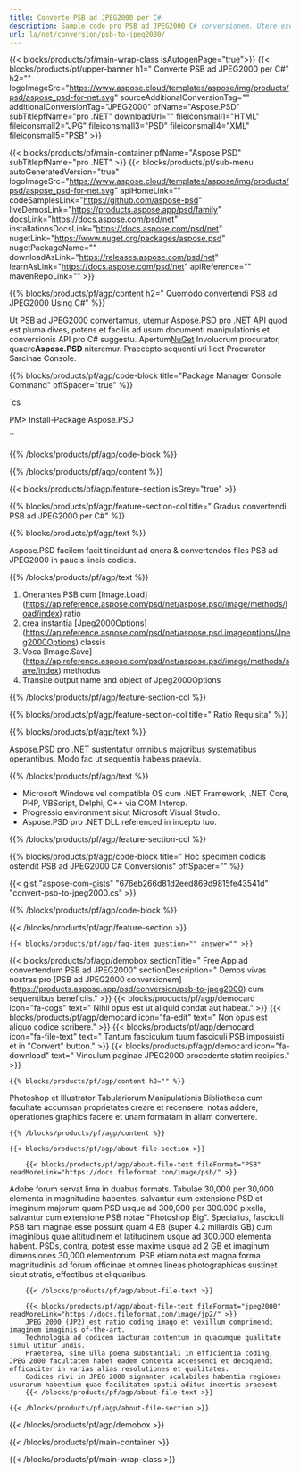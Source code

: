 ```yaml
---
title: Converte PSB ad JPEG2000 per C#
description: Sample code pro PSB ad JPEG2000 C# conversionem. Utere exemplo API codice pro fasciculis PSB fasciculis ad JPEG2000 conversionem intra VB.NET, Asp.NET vel aliqua applicatione NET fundatur.
url: la/net/conversion/psb-to-jpeg2000/
---
```


{{< blocks/products/pf/main-wrap-class isAutogenPage="true">}}
{{< blocks/products/pf/upper-banner h1=" Converte PSB ad JPEG2000 per C#" h2="" logoImageSrc="https://www.aspose.cloud/templates/aspose/img/products/psd/aspose_psd-for-net.svg" sourceAdditionalConversionTag="" additionalConversionTag="JPEG2000" pfName="Aspose.PSD" subTitlepfName="pro .NET" downloadUrl="" fileiconsmall1="HTML" fileiconsmall2="JPG" fileiconsmall3="PSD" fileiconsmall4="XML" fileiconsmall5="PSB" >}}

{{< blocks/products/pf/main-container pfName="Aspose.PSD" subTitlepfName="pro .NET" >}}
{{< blocks/products/pf/sub-menu autoGeneratedVersion="true" logoImageSrc="https://www.aspose.cloud/templates/aspose/img/products/psd/aspose_psd-for-net.svg" apiHomeLink="" codeSamplesLink="https://github.com/aspose-psd" liveDemosLink="https://products.aspose.app/psd/family" docsLink="https://docs.aspose.com/psd/net" installationsDocsLink="https://docs.aspose.com/psd/net" nugetLink="https://www.nuget.org/packages/aspose.psd" nugetPackageName="" downloadAsLink="https://releases.aspose.com/psd/net" learnAsLink="https://docs.aspose.com/psd/net" apiReference="" mavenRepoLink="" >}}

{{% blocks/products/pf/agp/content h2=" Quomodo convertendi PSB ad JPEG2000 Using C#" %}}

Ut PSB ad JPEG2000 convertamus, utemur<a href="/psd/{{< lang-code >}}net"> Aspose.PSD pro .NET</a> API quod est pluma dives, potens et facilis ad usum documenti manipulationis et conversionis API pro C# suggestu. Apertum<a href="https://www.nuget.org/packages/aspose.psd">NuGet</a> Involucrum procurator, quaere<b>Aspose.PSD</b> niteremur. Praecepto sequenti uti licet Procurator Sarcinae Console.

{{% blocks/products/pf/agp/code-block title="Package Manager Console Command" offSpacer="true" %}}

`cs

PM> Install-Package Aspose.PSD

``

{{% /blocks/products/pf/agp/code-block %}}

{{% /blocks/products/pf/agp/content %}}

{{< blocks/products/pf/agp/feature-section isGrey="true" >}}

{{% blocks/products/pf/agp/feature-section-col title=" Gradus convertendi PSB ad JPEG2000 per C#" %}}

{{% blocks/products/pf/agp/text %}}

 Aspose.PSD facilem facit tincidunt ad onera & convertendos files PSB ad JPEG2000 in paucis lineis codicis.

{{% /blocks/products/pf/agp/text %}}

1. Onerantes PSB cum [Image.Load] (https://apireference.aspose.com/psd/net/aspose.psd/image/methods/load/index) ratio
1. crea instantia [Jpeg2000Options] (https://apireference.aspose.com/psd/net/aspose.psd.imageoptions/Jpeg2000Options) classis
1. Voca [Image.Save] (https://apireference.aspose.com/psd/net/aspose.psd/image/methods/save/index) methodus
1. Transite output name and object of Jpeg2000Options

{{% /blocks/products/pf/agp/feature-section-col %}}

{{% blocks/products/pf/agp/feature-section-col title=" Ratio Requisita" %}}

{{% blocks/products/pf/agp/text %}}

 Aspose.PSD pro .NET sustentatur omnibus majoribus systematibus operantibus. Modo fac ut sequentia habeas praevia.

{{% /blocks/products/pf/agp/text %}}

- Microsoft Windows vel compatible OS cum .NET Framework, .NET Core, PHP, VBScript, Delphi, C++ via COM Interop.
- Progressio environment sicut Microsoft Visual Studio.
- Aspose.PSD pro .NET DLL referenced in incepto tuo.

{{% /blocks/products/pf/agp/feature-section-col %}}

{{% blocks/products/pf/agp/code-block title=" Hoc specimen codicis ostendit PSB ad JPEG2000 C# Conversionis" offSpacer="" %}}

{{< gist "aspose-com-gists" "676eb266d81d2eed869d9815fe43541d" "convert-psb-to-jpeg2000.cs" >}}

{{% /blocks/products/pf/agp/code-block %}}

{{< /blocks/products/pf/agp/feature-section >}}

    {{< blocks/products/pf/agp/faq-item question="" answer="" >}}
 

<!-- aboutfile Starts -->

{{< blocks/products/pf/agp/demobox sectionTitle=" Free App ad convertendum PSB ad JPEG2000" sectionDescription=" Demos vivas nostras pro [PSB ad JPEG2000 conversionem] (https://products.aspose.app/psd/conversion/psb-to-jpeg2000) cum sequentibus beneficiis." >}}
        {{< blocks/products/pf/agp/democard icon="fa-cogs" text=" Nihil opus est ut aliquid condat aut habeat." >}}
        {{< blocks/products/pf/agp/democard icon="fa-edit" text=" Non opus est aliquo codice scribere." >}}
        {{< blocks/products/pf/agp/democard icon="fa-file-text" text=" Tantum fasciculum tuum fasciculi PSB imposuisti et in \"Convert\" button." >}}
        {{< blocks/products/pf/agp/democard icon="fa-download" text=" Vinculum paginae JPEG2000 procedente statim recipies." >}}

    {{% blocks/products/pf/agp/content h2="" %}}

Photoshop et Illustrator Tabulariorum Manipulationis Bibliotheca cum facultate accumsan proprietates creare et recensere, notas addere, operationes graphics facere et unam formatam in aliam convertere.



    {{% /blocks/products/pf/agp/content %}}

    {{< blocks/products/pf/agp/about-file-section >}}

        {{< blocks/products/pf/agp/about-file-text fileFormat="PSB" readMoreLink="https://docs.fileformat.com/image/psb/" >}}
Adobe forum servat lima in duabus formats. Tabulae 30,000 per 30,000 elementa in magnitudine habentes, salvantur cum extensione PSD et imaginum majorum quam PSD usque ad 300,000 per 300.000 pixella, salvantur cum extensione PSB notae "Photoshop Big". Specialius, fasciculi PSB tam magnae esse possunt quam 4 EB (super 4.2 miliardis GB) cum imaginibus quae altitudinem et latitudinem usque ad 300.000 elementa habent. PSDs, contra, potest esse maxime usque ad 2 GB et imaginum dimensiones 30,000 elementorum. PSB etiam nota est magna forma magnitudinis ad forum officinae et omnes lineas photographicas sustinet sicut stratis, effectibus et eliquaribus.

        {{< /blocks/products/pf/agp/about-file-text >}}

        {{< blocks/products/pf/agp/about-file-text fileFormat="jpeg2000" readMoreLink="https://docs.fileformat.com/image/jp2/" >}}
        JPEG 2000 (JP2) est ratio coding imago et vexillum comprimendi imaginem imaginis of-the-art.
        Technologia ad codicem iacturam contentum in quacumque qualitate simul utitur undis.
        Praeterea, sine ulla poena substantiali in efficientia coding, JPEG 2000 facultatem habet eadem contenta accessendi et decoquendi efficaciter in varias alias resolutiones et qualitates.
        Codices rivi in ​​JPEG 2000 signanter scalabiles habentia regiones usurarum habentium quae facilitatem spatii aditus incertis praebent.
        {{< /blocks/products/pf/agp/about-file-text >}}

    {{< /blocks/products/pf/agp/about-file-section >}}

{{< /blocks/products/pf/agp/demobox >}}

<!-- aboutfile Ends -->



{{< /blocks/products/pf/main-container >}}
    
{{< /blocks/products/pf/main-wrap-class >}}
